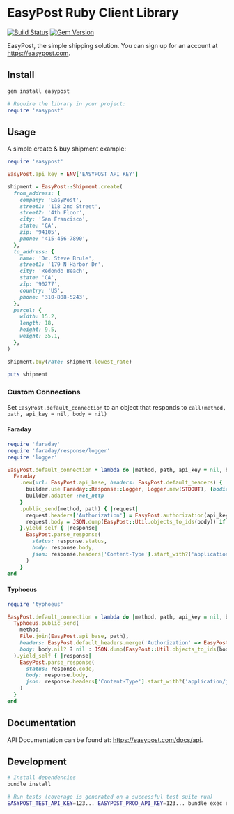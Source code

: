 # EasyPost Ruby Client Library

[![Build Status](https://github.com/EasyPost/easypost-ruby/workflows/CI/badge.svg)](https://github.com/EasyPost/easypost-ruby/actions?query=workflow%3ACI)
[![Gem Version](https://badge.fury.io/rb/easypost.svg)](https://badge.fury.io/rb/easypost)

EasyPost, the simple shipping solution. You can sign up for an account at https://easypost.com.

## Install

```bash
gem install easypost
```

```ruby
# Require the library in your project:
require 'easypost'
```

## Usage

A simple create & buy shipment example:

```ruby
require 'easypost'

EasyPost.api_key = ENV['EASYPOST_API_KEY']

shipment = EasyPost::Shipment.create(
  from_address: {
    company: 'EasyPost',
    street1: '118 2nd Street',
    street2: '4th Floor',
    city: 'San Francisco',
    state: 'CA',
    zip: '94105',
    phone: '415-456-7890',
  },
  to_address: {
    name: 'Dr. Steve Brule',
    street1: '179 N Harbor Dr',
    city: 'Redondo Beach',
    state: 'CA',
    zip: '90277',
    country: 'US',
    phone: '310-808-5243',
  },
  parcel: {
    width: 15.2,
    length: 18,
    height: 9.5,
    weight: 35.1,
  },
)

shipment.buy(rate: shipment.lowest_rate)

puts shipment
```

### Custom Connections

Set `EasyPost.default_connection` to an object that responds to `call(method, path, api_key = nil, body = nil)`

#### Faraday

```ruby
require 'faraday'
require 'faraday/response/logger'
require 'logger'

EasyPost.default_connection = lambda do |method, path, api_key = nil, body = nil|
  Faraday
    .new(url: EasyPost.api_base, headers: EasyPost.default_headers) { |builder|
      builder.use Faraday::Response::Logger, Logger.new(STDOUT), {bodies: true, headers: true}
      builder.adapter :net_http
    }
    .public_send(method, path) { |request|
      request.headers['Authorization'] = EasyPost.authorization(api_key)
      request.body = JSON.dump(EasyPost::Util.objects_to_ids(body)) if body
    }.yield_self { |response|
      EasyPost.parse_response(
        status: response.status,
        body: response.body,
        json: response.headers['Content-Type'].start_with?('application/json'),
      )
    }
end
```

#### Typhoeus

```ruby
require 'typhoeus'

EasyPost.default_connection = lambda do |method, path, api_key = nil, body = nil|
  Typhoeus.public_send(
    method,
    File.join(EasyPost.api_base, path),
    headers: EasyPost.default_headers.merge('Authorization' => EasyPost.authorization(api_key)),
    body: body.nil? ? nil : JSON.dump(EasyPost::Util.objects_to_ids(body)),
  ).yield_self { |response|
    EasyPost.parse_response(
      status: response.code,
      body: response.body,
      json: response.headers['Content-Type'].start_with?('application/json'),
    )
  }
end
```

## Documentation

API Documentation can be found at: https://easypost.com/docs/api.

## Development

```bash
# Install dependencies
bundle install

# Run tests (coverage is generated on a successful test suite run)
EASYPOST_TEST_API_KEY=123... EASYPOST_PROD_API_KEY=123... bundle exec rspec
```
